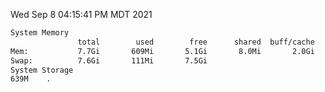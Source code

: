 Wed Sep  8 04:15:41 PM MDT 2021
```bash
System Memory
               total        used        free      shared  buff/cache   available
Mem:           7.7Gi       609Mi       5.1Gi       8.0Mi       2.0Gi       6.6Gi
Swap:          7.6Gi       111Mi       7.5Gi
System Storage
639M	.
```
```bash
